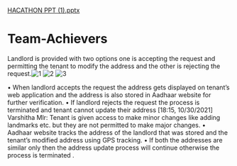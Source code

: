 [HACATHON PPT (1).pptx](https://github.com/AakashMogulla/Team-Achievers/files/7448155/HACATHON.PPT.1.pptx)
# Team-Achievers

Landlord is provided with two options one is accepting
the request and permitting the tenant to modify the
address and the other is rejecting the request.![1](https://user-images.githubusercontent.com/93322025/139536537-1b0fe29e-2923-49df-b608-99b2f22ed9a7.png)
![2](https://user-images.githubusercontent.com/93322025/139536539-91b362f3-fae4-47a4-9302-dbe1a0963405.png)
![3](https://user-images.githubusercontent.com/93322025/139536541-0089e1d6-ad46-4dc8-9145-5272647b0dd9.png)

• When landlord accepts the request the address gets
displayed on tenant’s web application and the address
is also stored in Aadhaar website for further
verification.
• If landlord rejects the request the process is
terminated and tenant cannot update their address
[18:15, 10/30/2021] Varshitha Mlr: Tenant is given access to make minor changes like
adding landmarks etc. but they are not permitted to
make major changes.
• Aadhaar website tracks the address of the landlord that
was stored and the tenant’s modified address using GPS
tracking.
• If both the addresses are similar only then the address
update process will continue otherwise the process is
terminated .
